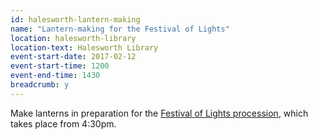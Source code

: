 ```yaml
---
id: halesworth-lantern-making
name: "Lantern-making for the Festival of Lights"
location: halesworth-library
location-text: Halesworth Library
event-start-date: 2017-02-12
event-start-time: 1200
event-end-time: 1430
breadcrumb: y
---
```


Make lanterns in preparation for the [Festival of Lights procession](/events/halesworth-2017-02-12-lantern-procession/), which takes place from 4:30pm. 
